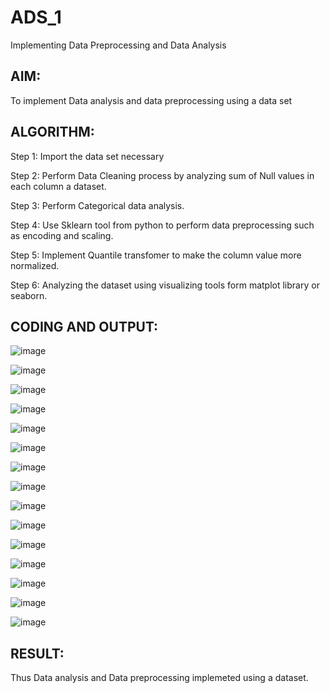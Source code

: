 # ADS_1

Implementing Data Preprocessing and Data Analysis

## AIM:
To implement Data analysis and data preprocessing using a data set

## ALGORITHM:
Step 1: Import the data set necessary

Step 2: Perform Data Cleaning process by analyzing sum of Null values in each column a dataset.

Step 3: Perform Categorical data analysis.

Step 4: Use Sklearn tool from python to perform data preprocessing such as encoding and scaling.

Step 5: Implement Quantile transfomer to make the column value more normalized.

Step 6: Analyzing the dataset using visualizing tools form matplot library or seaborn.

## CODING AND OUTPUT:
![image](https://github.com/user-attachments/assets/5e11c6ce-a7e5-4cf2-ad1a-1c1d5308d5cb)

![image](https://github.com/user-attachments/assets/cc8696fe-c4d8-4cf2-8147-bea384f3a165)

![image](https://github.com/user-attachments/assets/1ee343c3-da26-4cbc-bacb-1d97860ce961)

![image](https://github.com/user-attachments/assets/2a14a29c-9375-49ab-9ee5-930b14fe0fa1)

![image](https://github.com/user-attachments/assets/f4445023-018c-4635-9fff-d40d230413f5)

![image](https://github.com/user-attachments/assets/d24ec98b-db8b-4906-8a34-112b53c33e76)

![image](https://github.com/user-attachments/assets/37f8967e-2eeb-47c0-b071-75981f3b7c43)

![image](https://github.com/user-attachments/assets/ed32603f-3493-4542-aa8f-780e4987734b)

![image](https://github.com/user-attachments/assets/e2a97d3e-70b1-4cec-b0d0-836d3c81308c)

![image](https://github.com/user-attachments/assets/e3ac3fda-10c3-4e24-8c9a-45f3fca0d23f)

![image](https://github.com/user-attachments/assets/85611a56-4bc7-47de-ab98-5f134cf94a5a)

![image](https://github.com/user-attachments/assets/355dd7e7-f7d8-42fe-9d34-fb5043dcb13f)

![image](https://github.com/user-attachments/assets/3852697c-812b-4a7c-9663-66bedce21c80)

![image](https://github.com/user-attachments/assets/d6855aef-68be-453b-9a38-821087b33d85)

![image](https://github.com/user-attachments/assets/3fc1eb39-9c88-4b63-b2dd-837de023fd09)

## RESULT:
Thus Data analysis and Data preprocessing implemeted using a dataset.
